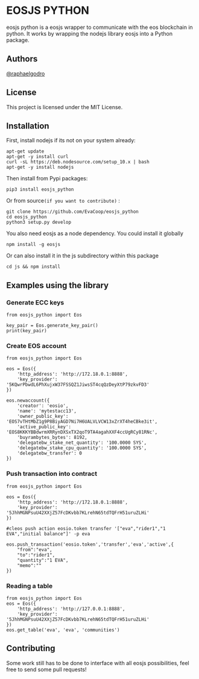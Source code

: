 # EOSJS PYTHON

eosjs python is a eosjs wrapper to communicate with the eos blockchain in python. It works by wrapping the nodejs library eosjs into a Python package.

## Authors
[@raphaelgodro](https://github.com/raphaelgodro)

## License
This project is licensed under the MIT License.

## Installation

First, install nodejs if its not on your system already:
```
apt-get update
apt-get -y install curl
curl -sL https://deb.nodesource.com/setup_10.x | bash
apt-get -y install nodejs
```

Then install from Pypi packages:
```
pip3 install eosjs_python
```

Or from source`(if you want to contribute)` : 
```
git clone https://github.com/EvaCoop/eosjs_python
cd eosjs_python
python3 setup.py develop
```

You also need eosjs as a node dependency.
You could install it globally
```
npm install -g eosjs
```
Or can also install it in the js subdirectory within this package
```
cd js && npm install
```




## Examples using the library

### Generate ECC keys
```
from eosjs_python import Eos

key_pair = Eos.generate_key_pair()
print(key_pair)
```

### Create EOS account
```
from eosjs_python import Eos

eos = Eos({
	'http_address': 'http://172.18.0.1:8888',
	'key_provider': '5KQwrPbwdL6PhXujxW37FSSQZ1JiwsST4cqQzDeyXtP79zkvFD3'
})

eos.newaccount({
	'creator': 'eosio',
	'name': 'mytestacc13',
	'owner_public_key': 'EOS7vTHtMbZ1g9P8BiyAGD7Ni7H6UALVLVCW13xZrXT4heCBke3it',
	'active_public_key': 'EOS8KKKYBBdwrmXRRynDXSxTX2qoT9TA4agahXXF4ccUgRCy81RNc',
	'buyrambytes_bytes': 8192,
	'delegatebw_stake_net_quantity': '100.0000 SYS',
	'delegatebw_stake_cpu_quantity': '100.0000 SYS',
	'delegatebw_transfer': 0
})
```

### Push transaction into contract
```
from eosjs_python import Eos

eos = Eos({
	'http_address': 'http://172.18.0.1:8888',
	'key_provider': '5JhhMGNPsuU42XXjZ57FcDKvbb7KLrehN65tdTQFrH51uruZLHi'
})

#cleos push action eosio.token transfer '["eva","rider1","1 EVA","initial balance"]' -p eva

eos.push_transaction('eosio.token','transfer','eva','active',{
	"from":"eva",
	"to":"rider1",
	"quantity":"1 EVA",
	"memo":""
})
```

### Reading a table
```
from eosjs_python import Eos
eos = Eos({
	'http_address': 'http://127.0.0.1:8888',
	'key_provider': '5JhhMGNPsuU42XXjZ57FcDKvbb7KLrehN65tdTQFrH51uruZLHi'
})
eos.get_table('eva', 'eva', 'communities')

```


## Contributing

Some work still has to be done to interface with all eosjs possibilities, feel free to send some pull requests!
